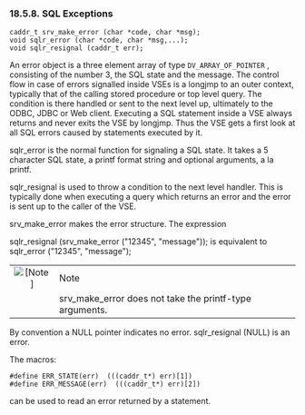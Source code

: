 <div>

<div>

<div>

<div>

### 18.5.8. SQL Exceptions

</div>

</div>

</div>

``` programlisting
caddr_t srv_make_error (char *code, char *msg);
void sqlr_error (char *code, char *msg,...);
void sqlr_resignal (caddr_t err);
```

An error object is a three element array of type `DV_ARRAY_OF_POINTER` ,
consisting of the number 3, the SQL state and the message. The control
flow in case of errors signalled inside VSEs is a longjmp to an outer
context, typically that of the calling stored procedure or top level
query. The condition is there handled or sent to the next level up,
ultimately to the ODBC, JDBC or Web client. Executing a SQL statement
inside a VSE always returns and never exits the VSE by longjmp. Thus the
VSE gets a first look at all SQL errors caused by statements executed by
it.

sqlr_error is the normal function for signaling a SQL state. It takes a
5 character SQL state, a printf format string and optional arguments, a
la printf.

sqlr_resignal is used to throw a condition to the next level handler.
This is typically done when executing a query which returns an error and
the error is sent up to the caller of the VSE.

srv_make_error makes the error structure. The expression

sqlr_resignal (srv_make_error ("12345", "message")); is equivalent to
sqlr_error ("12345", "message");

<div>

|                              |                                                         |
|:----------------------------:|:--------------------------------------------------------|
| ![\[Note\]](images/note.png) | Note                                                    |
|                              | srv_make_error does not take the printf-type arguments. |

</div>

By convention a NULL pointer indicates no error. sqlr_resignal (NULL) is
an error.

The macros:

``` programlisting
#define ERR_STATE(err)  (((caddr_t*) err)[1])
#define ERR_MESSAGE(err)  (((caddr_t*) err)[2])
```

can be used to read an error returned by a statement.

</div>
